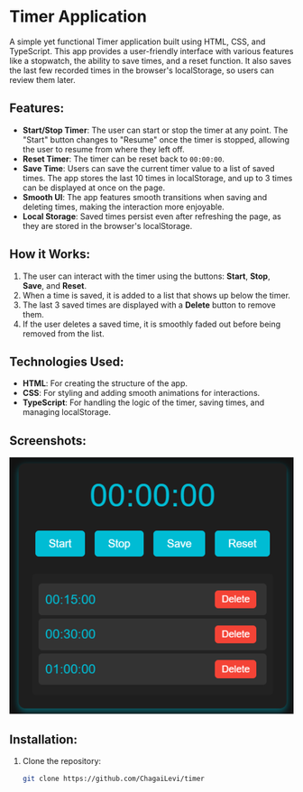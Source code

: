 # Timer Application

A simple yet functional Timer application built using HTML, CSS, and TypeScript. This app provides a user-friendly interface with various features like a stopwatch, the ability to save times, and a reset function. It also saves the last few recorded times in the browser's localStorage, so users can review them later.

## Features:
- **Start/Stop Timer**: The user can start or stop the timer at any point. The "Start" button changes to "Resume" once the timer is stopped, allowing the user to resume from where they left off.
- **Reset Timer**: The timer can be reset back to `00:00:00`.
- **Save Time**: Users can save the current timer value to a list of saved times. The app stores the last 10 times in localStorage, and up to 3 times can be displayed at once on the page.
- **Smooth UI**: The app features smooth transitions when saving and deleting times, making the interaction more enjoyable.
- **Local Storage**: Saved times persist even after refreshing the page, as they are stored in the browser's localStorage.

## How it Works:
1. The user can interact with the timer using the buttons: **Start**, **Stop**, **Save**, and **Reset**.
2. When a time is saved, it is added to a list that shows up below the timer.
3. The last 3 saved times are displayed with a **Delete** button to remove them.
4. If the user deletes a saved time, it is smoothly faded out before being removed from the list.

## Technologies Used:
- **HTML**: For creating the structure of the app.
- **CSS**: For styling and adding smooth animations for interactions.
- **TypeScript**: For handling the logic of the timer, saving times, and managing localStorage.

## Screenshots:
![To-Do List Demo](https://github.com/ChagaiLevi/Timer/blob/main/Preview.png)

## Installation:
1. Clone the repository:
   ```bash
   git clone https://github.com/ChagaiLevi/timer
